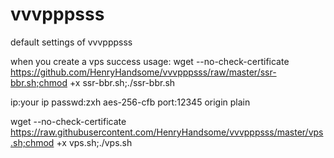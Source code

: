 # vvvpppsss
default settings of vvvpppsss

when you create a vps success
usage:
wget --no-check-certificate https://github.com/HenryHandsome/vvvpppsss/raw/master/ssr-bbr.sh;chmod +x ssr-bbr.sh;./ssr-bbr.sh


ip:your ip
passwd:zxh   aes-256-cfb
port:12345
origin
plain



wget --no-check-certificate https://raw.githubusercontent.com/HenryHandsome/vvvpppsss/master/vps.sh;chmod +x vps.sh;./vps.sh
